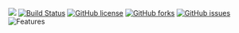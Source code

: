 [![](https://jitpack.io/v/Phyrone/Lobby-Rel.svg)](https://jitpack.io/#Phyrone/Lobby-Rel) [![Build Status](https://travis-ci.org/Phyrone/Lobby-Rel.svg?branch=master)](https://travis-ci.org/Phyrone/Lobby-Rel) [![GitHub license](https://img.shields.io/github/license/Phyrone/Lobby-Rel.svg)](https://github.com/Phyrone/Lobby-Rel/blob/master/LICENSE) [![GitHub forks](https://img.shields.io/github/forks/Phyrone/Lobby-Rel.svg)](https://github.com/Phyrone/Lobby-Rel/network) [![GitHub issues](https://img.shields.io/github/issues/Phyrone/Lobby-Rel.svg)](https://github.com/Phyrone/Lobby-Rel/issues)
![Features](https://static.phyrone.de/uploads/img/lobby1.png)
